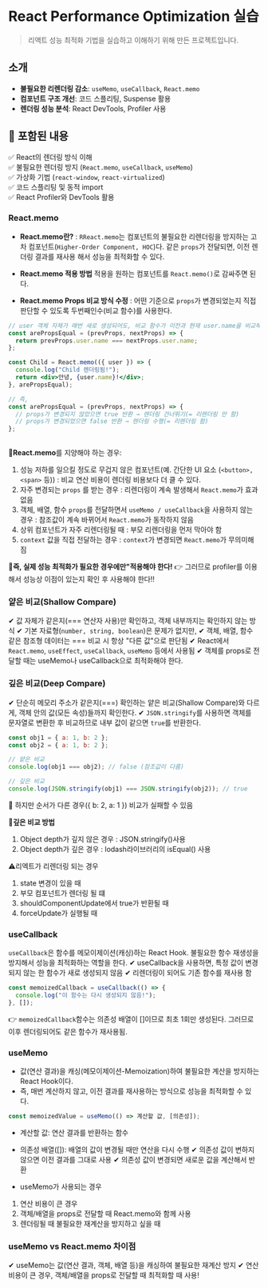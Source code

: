 # React Performance Optimization 실습
> 리액트 성능 최적화 기법을 실습하고 이해하기 위해 만든 프로젝트입니다.

## 소개
- **불필요한 리렌더링 감소**: `useMemo`, `useCallback`, `React.memo`
- **컴포넌트 구조 개선**: 코드 스플리팅, Suspense 활용
- **렌더링 성능 분석**: React DevTools, Profiler 사용

## 📂 포함된 내용
✅ React의 렌더링 방식 이해  
✅ 불필요한 렌더링 방지 (`React.memo`, `useCallback`, `useMemo`)  
✅ 가상화 기법 (`react-window`, `react-virtualized`)  
✅ 코드 스플리팅 및 동적 import  
✅ React Profiler와 DevTools 활용

### React.memo
- **React.memo란?** 
: `RReact.memo`는 컴포넌트의 불필요한 리렌더링을 방지하는 고차 컴포넌트(`Higher-Order Component, HOC`)다. 같은 `props`가 전달되면, 이전 렌더링 결과를 재사용 해서 성능을 최적화할 수 있다.

- **React.memo 적용 방법** 적용을 원하는 컴포넌트를 `React.memo()`로 감싸주면 된다.
- **React.memo Props 비교 방식 수정** : 어떤 기준으로 `props`가 변경되었는지 직접 판단할 수 있도록 두번째인수(비교 함수)를 사용한다.

```jsx
// user 객체 자체가 매번 새로 생성되어도, 비교 함수가 이전과 현재 user.name을 비교해서 동일하면 리렌더링을 막아준다!
const arePropsEqual = (prevProps, nextProps) => {
  return prevProps.user.name === nextProps.user.name;
};

const Child = React.memo(({ user }) => {
  console.log("Child 렌더링됨!");
  return <div>안녕, {user.name}!</div>;
}, arePropsEqual);

// 즉, 
const arePropsEqual = (prevProps, nextProps) => {
  // props가 변경되지 않았으면 true 반환 → 렌더링 건너뛰기(= 리렌더링 안 함)
  // props가 변경되었으면 false 반환 → 렌더링 수행(= 리렌더링 함)
};
 
```
**🚫React.memo**를 지양해야 하는 경우: 
1. 성능 저하를 일으킬 정도로 무겁지 않은 컴포넌트(예. 간단한 UI 요소 (`<button>, <span>` 등)) : 비교 연산 비용이 렌더링 비용보다 더 클 수 있다.
2. 자주 변경되는 `props` 를 받는 경우 : 리렌더링이 계속 발생해서 `React.memo`가 효과 없음
3. 객체, 배열, 함수 `props`를 전달하면서 `useMemo / useCallback`을 사용하지 않는 경우 : 참조값이 계속 바뀌어서 `React.memo`가 동작하지 않음
4. 상위 컴포넌트가 자주 리렌더링될 때 : 부모 리렌더링을 먼저 막아야 함
5. `context` 값을 직접 전달하는 경우 : `context`가  변경되면 `React.memo`가 무의미해짐

**📌즉, 실제 성능 최적화가 필요한 경우에만"적용해야 한다!** 
👉 그러므로 profiler를 이용해서 성능상 이점이 있는지 확인 후 사용해야 한다!!

### 얕은 비교(Shallow Compare)
✔ 값 자체가 같은지(=== 연산자 사용)만 확인하고, 객체 내부까지는 확인하지 않는 방식
✔ 기본 자료형(`number, string, boolean`)은 문제가 없지만,
✔ 객체, 배열, 함수 같은 참조형 데이터는 === 비교 시 항상 "다른 값"으로 판단됨
✔ React에서 `React.memo`, `useEffect`, `useCallback`, `useMemo` 등에서 사용됨
✔ 객체를 props로 전달할 때는 useMemo나 useCallback으로 최적화해야 한다.

### 깊은 비교(Deep Compare)
✔ 단순히 메모리 주소가 같은지(===) 확인하는 얕은 비교(Shallow Compare)와 다르게, 객체 안의 값(모든 속성)들까지 확인한다.
✔ `JSON.stringify`를 사용하면 객체를 문자열로 변환한 후 비교하므로 내부 값이 같으면 `true`를 반환한다.

```js
const obj1 = { a: 1, b: 2 };
const obj2 = { a: 1, b: 2 };

// 얕은 비교
console.log(obj1 === obj2); // false (참조값이 다름)

// 깊은 비교
console.log(JSON.stringify(obj1) === JSON.stringify(obj2)); // true
```
🔴 하지만 순서가 다른 경우({ b: 2, a: 1 }) 비교가 실패할 수 있음

📌**깊은 비교 방법** 
1. Object depth가 깊지 않은 경우 : JSON.stringify()사용
2. Object depth가 깊은 경우 : lodash라이브러리의 isEqual() 사용

⚠️리엑트가 리렌더링 되는 경우
1. state 변경이 있을 때
2. 부모 컴포넌트가 렌더링 될 떄
3. shouldComponentUpdate에서 true가 반환될 때
4. forceUpdate가 실행될 때

### useCallback
`useCallback`은 함수를 메모이제이션(캐싱)하는 React Hook. 불필요한 함수 재생성을 방지해서 성능을 최적화하는 역할을 한다.
✔ useCallback을 사용하면, 특정 값이 변경되지 않는 한 함수가 새로 생성되지 않음
✔ 리렌더링이 되어도 기존 함수를 재사용 함

```jsx
const memoizedCallback = useCallback(() => {
  console.log("이 함수는 다시 생성되지 않음!");
}, []);
```
👉 `memoizedCallback`함수는 의존성 배열이 []이므로 최초 1회만 생성된다. 그러므로 이후 렌더링되어도 같은 함수가 재사용됨.

### useMemo
- 값(연산 결과)을 캐싱(메모이제이션-Memoization)하여 불필요한 계산을 방지하는 React Hook이다.
- 즉, 매번 계산하지 않고, 이전 결과를 재사용하는 방식으로 성능을 최적화할 수 있다.
```jsx
const memoizedValue = useMemo(() => 계산할 값, [의존성]);
```
- 계산할 값: 연산 결과를 반환하는 함수
- 의존성 배열([]): 배열의 값이 변경될 때만 연산을 다시 수행
✔ 의존성 값이 변하지 않으면 이전 결과를 그대로 사용
✔ 의존성 값이 변경되면 새로운 값을 계산해서 반환

- useMemo가 사용되는 경우
1. 연산 비용이 큰 경우
2. 객체/배열을 props로 전달할 때 React.memo와 함께 사용
3. 렌더링될 때 불필요한 재계산을 방지하고 싶을 때

### useMemo vs React.memo 차이점
✔ useMemo는 값(연산 결과, 객체, 배열 등)을 캐싱하여 불필요한 재계산 방지
✔ 연산 비용이 큰 경우, 객체/배열을 props로 전달할 때 최적화할 때 사용!